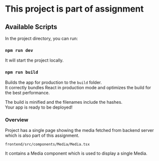 # This project is part of assignment

## Available Scripts

In the project directory, you can run:

### `npm run dev`

It will start the project locally.

### `npm run build`

Builds the app for production to the `build` folder.\
It correctly bundles React in production mode and optimizes the build for the best performance.

The build is minified and the filenames include the hashes.\
Your app is ready to be deployed!

### Overview

Project has a single page showing the media fetched from backend server
which is also part of this assignment.

```
frontend/src/components/Media/Media.tsx
```

It contains a Media component which is used to display a single Media.
